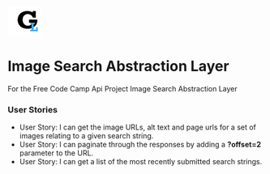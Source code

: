 ![Mi Logo](https://github.com/gabolopez90/gabolopez90.github.io/blob/master/img/GL.ico)


# Image Search Abstraction Layer
For the Free Code Camp Api Project Image Search Abstraction Layer

### User Stories

- User Story: I can get the image URLs, alt text and page urls for a set of images relating to a given search string.
- User Story: I can paginate through the responses by adding a **?offset=2** parameter to the URL.
- User Story: I can get a list of the most recently submitted search strings.